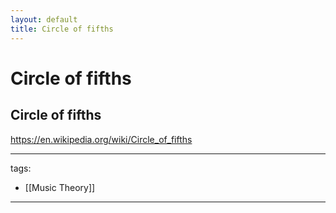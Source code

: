```yaml
---
layout: default
title: Circle of fifths
---
```


# Circle of fifths


## Circle of fifths
https://en.wikipedia.org/wiki/Circle_of_fifths



---
tags:
  - [[Music Theory]]
  
---
